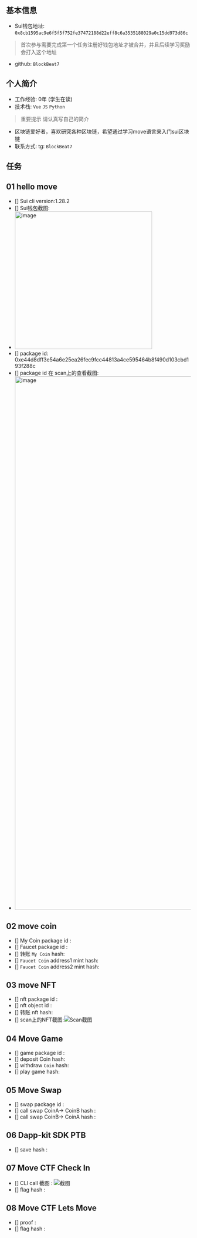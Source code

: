 ## 基本信息
- Sui钱包地址: `0x8cb1595ac9e6f5f5f752fe37472188d22eff8c6a3535188029a0c15dd973d86c`
> 首次参与需要完成第一个任务注册好钱包地址才被合并，并且后续学习奖励会打入这个地址
- github: `BlockBeat7`

## 个人简介
- 工作经验: 0年 (学生在读)
- 技术栈: `Vue` `JS` `Python`
> 重要提示 请认真写自己的简介
- 区块链爱好者，喜欢研究各种区块链，希望通过学习move语言来入门sui区块链
- 联系方式: tg: `BlockBeat7` 

## 任务

##   01 hello move  
- [] Sui cli version:1.28.2
- [] Sui钱包截图:
- <img width="374" alt="image" src="https://github.com/BlockBeat7/letsmove/assets/155882749/e5b8328d-3846-41c4-ad9f-071cbd410730">
- [] package id: 0xe44d8dff3e54a6e25ea26fec9fcc44813a4ce595464b8f490d103cbd193f288c
- [] package id 在 scan上的查看截图:
- <img width="1450" alt="image" src="https://github.com/BlockBeat7/letsmove/assets/155882749/e92f3b0e-e54b-4623-88d3-f3a37a223f0b">


##   02 move coin
- [] My Coin package id : 
- [] Faucet package id : 
- [] 转账 `My Coin` hash:
- [] `Faucet Coin` address1 mint hash:
- [] `Faucet Coin` address2 mint hash:

##   03 move NFT
- [] nft package id :
- [] nft object id : 
- [] 转账 nft  hash:
- [] scan上的NFT截图:![Scan截图](./images/你的图片地址)

##   04 Move Game
- [] game package id :
- [] deposit Coin hash:
- [] withdraw `Coin` hash:
- [] play game hash:

##   05 Move Swap
- [] swap package id :
- [] call swap CoinA-> CoinB  hash :
- [] call swap CoinB-> CoinA  hash :

##   06 Dapp-kit SDK PTB
- [] save hash :

##   07 Move CTF Check In
- [] CLI call 截图 : ![截图](./images/你的图片地址)
- [] flag hash :

##   08 Move CTF Lets Move
- [] proof : 
- [] flag hash :
